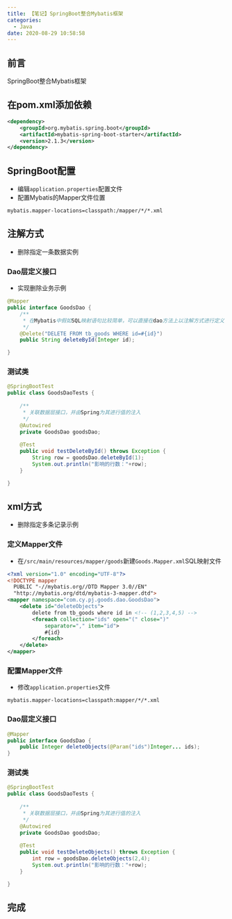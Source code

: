 ```yaml
---
title: 【笔记】SpringBoot整合Mybatis框架
categories:
  - Java
date: 2020-08-29 10:58:58
---
```


## 前言

SpringBoot整合Mybatis框架

<!-- more -->

## 在pom.xml添加依赖

``` xml
<dependency>
    <groupId>org.mybatis.spring.boot</groupId>
    <artifactId>mybatis-spring-boot-starter</artifactId>
    <version>2.1.3</version>
</dependency>
```

## SpringBoot配置

- 编辑`application.properties`配置文件
- 配置Mybatis的Mapper文件位置

``` properties
mybatis.mapper-locations=classpath:/mapper/*/*.xml
```

## 注解方式

- 删除指定一条数据实例

### Dao层定义接口

- 实现删除业务示例

``` java
@Mapper
public interface GoodsDao {
    /**
     * 在Mybatis中假如SQL映射语句比较简单，可以直接在dao方法上以注解方式进行定义
     */
    @Delete("DELETE FROM tb_goods WHERE id=#{id}")
    public String deleteById(Integer id);

}
```

### 测试类

``` java
@SpringBootTest
public class GoodsDaoTests {
    
    /**
     * 关联数据层接口，并由Spring为其进行值的注入
     */
    @Autowired
    private GoodsDao goodsDao;
    
    @Test
    public void testDeleteById() throws Exception {
        String row = goodsDao.deleteById(1);
        System.out.println("影响的行数："+row);
    }

}
```

## xml方式

- 删除指定多条记录示例

### 定义Mapper文件

- 在`/src/main/resources/mapper/goods`新建`Goods.Mapper.xml`SQL映射文件

``` xml
<?xml version="1.0" encoding="UTF-8"?>
<!DOCTYPE mapper
  PUBLIC "-//mybatis.org//DTD Mapper 3.0//EN"
  "http://mybatis.org/dtd/mybatis-3-mapper.dtd">
<mapper namespace="com.cy.pj.goods.dao.GoodsDao">
    <delete id="deleteObjects">
        delete from tb_goods where id in <!-- (1,2,3,4,5) -->
        <foreach collection="ids" open="(" close=")"
            separator="," item="id">
            #{id}
        </foreach>
    </delete>
</mapper>
```

### 配置Mapper文件

- 修改`application.properties`文件

``` properties
mybatis.mapper-locations=classpath:mapper/*/*.xml
```

### Dao层定义接口

``` java
@Mapper
public interface GoodsDao {
    public Integer deleteObjects(@Param("ids")Integer... ids);
}
```

### 测试类

``` java
@SpringBootTest
public class GoodsDaoTests {
    
    /**
     * 关联数据层接口，并由Spring为其进行值的注入
     */
    @Autowired
    private GoodsDao goodsDao;
    
    @Test
    public void testDeleteObjects() throws Exception {
        int row = goodsDao.deleteObjects(2,4);
        System.out.println("影响的行数："+row);
    }

}
```

## 完成

